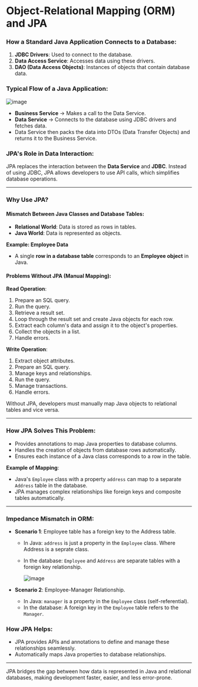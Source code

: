 # Object-Relational Mapping (ORM) and JPA

### How a Standard Java Application Connects to a Database:

1. **JDBC Drivers**: Used to connect to the database.
2. **Data Access Service**: Accesses data using these drivers.
3. **DAO (Data Access Objects)**: Instances of objects that contain database data.

### Typical Flow of a Java Application:

![image](https://github.com/user-attachments/assets/1c9da148-e3dc-4dcf-b1d9-b003ec4ea372)

- **Business Service** → Makes a call to the Data Service.
- **Data Service** → Connects to the database using JDBC drivers and fetches data.
- Data Service then packs the data into DTOs (Data Transfer Objects) and returns it to the Business Service.

### JPA's Role in Data Interaction:

JPA replaces the interaction between the **Data Service** and **JDBC**. Instead of using JDBC, JPA allows developers to use API calls, which simplifies database operations.

---

### Why Use JPA?

#### Mismatch Between Java Classes and Database Tables:

- **Relational World**: Data is stored as rows in tables.
- **Java World**: Data is represented as objects.

**Example: Employee Data**

- A single **row in a database table** corresponds to an **Employee object** in Java.

#### Problems Without JPA (Manual Mapping):

**Read Operation**:
1. Prepare an SQL query.
2. Run the query.
3. Retrieve a result set.
4. Loop through the result set and create Java objects for each row.
5. Extract each column's data and assign it to the object's properties.
6. Collect the objects in a list.
7. Handle errors.

**Write Operation**:
1. Extract object attributes.
2. Prepare an SQL query.
3. Manage keys and relationships.
4. Run the query.
5. Manage transactions.
6. Handle errors.

Without JPA, developers must manually map Java objects to relational tables and vice versa.

---

### How JPA Solves This Problem:

- Provides annotations to map Java properties to database columns.
- Handles the creation of objects from database rows automatically.
- Ensures each instance of a Java class corresponds to a row in the table.

**Example of Mapping**:
- Java's `Employee` class with a property `address` can map to a separate `Address` table in the database.
- JPA manages complex relationships like foreign keys and composite tables automatically.

---

### Impedance Mismatch in ORM:

- **Scenario 1**: Employee table has a foreign key to the Address table.
  - In Java: `address` is just a property in the `Employee` class. Where Address is a seprate class.
  - In the database: `Employee` and `Address` are separate tables with a foreign key relationship.
 
    ![image](https://github.com/user-attachments/assets/6fcf72a7-2cac-4fa1-82dc-224619da45e2)

- **Scenario 2**: Employee-Manager Relationship.
  - In Java: `manager` is a property in the `Employee` class (self-referential).
  - In the database: A foreign key in the `Employee` table refers to the `Manager`.


### How JPA Helps:

- JPA provides APIs and annotations to define and manage these relationships seamlessly.
- Automatically maps Java properties to database relationships.

---

JPA bridges the gap between how data is represented in Java and relational databases, making development faster, easier, and less error-prone.
